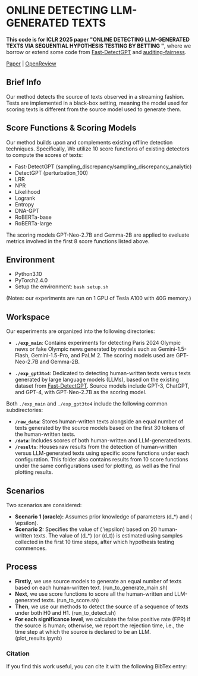 # ONLINE DETECTING LLM-GENERATED TEXTS
**This code is for ICLR 2025 paper "ONLINE DETECTING LLM-GENERATED TEXTS VIA SEQUENTIAL HYPOTHESIS TESTING BY BETTING "**, where we borrow or extend some code from [Fast-DetectGPT](https://github.com/baoguangsheng/fast-detect-gpt) and [auditing-fairness](https://github.com/bchugg/auditing-fairness).

[Paper](url) 
| [OpenReview](https://openreview.net/forum?id=Bpcgcr8E8Z)

## Brief Info
Our method detects the source of texts observed in a streaming fashion. Tests are implemented in a black-box setting, meaning the model used for scoring texts is different from the source model used to generate them.

## Score Functions & Scoring Models
Our method builds upon and complements existing offline detection techniques. Specifically, We utilize 10 score functions of existing detectors to compute the scores of texts:
* Fast-DetectGPT (sampling_discrepancy/sampling_discrepancy_analytic)
* DetectGPT (perturbation_100)
* LRR 
* NPR 
* Likelihood
* Logrank
* Entropy
* DNA-GPT
* RoBERTa-base
* RoBERTa-large

The scoring models GPT-Neo-2.7B and Gemma-2B are applied to eveluate metrics involved in the first 8 score functions listed above.

## Environment
* Python3.10
* PyTorch2.4.0
* Setup the environment:
  ```bash setup.sh```
  
(Notes: our experiments are run on 1 GPU of Tesla A100 with 40G memory.)

## Workspace
Our experiments are organized into the following directories:
- **`./exp_main`**: Contains experiments for detecting Paris 2024 Olympic news or fake Olympic news generated by models such as Gemini-1.5-Flash, Gemini-1.5-Pro, and PaLM 2. The scoring models used are GPT-Neo-2.7B and Gemma-2B.

- **`./exp_gpt3to4`**: Dedicated to detecting human-written texts versus texts generated by large language models (LLMs), based on the existing dataset from [Fast-DetectGPT](https://github.com/baoguangsheng/fast-detect-gpt). Source models include GPT-3, ChatGPT, and GPT-4, with GPT-Neo-2.7B as the scoring model.

Both `./exp_main` and `./exp_gpt3to4` include the following common subdirectories:
- **`/raw_data`**: Stores human-written texts alongside an equal number of texts generated by the source models based on the first 30 tokens of the human-written texts.
- **`/data`**: Includes scores of both human-written and LLM-generated texts.
- **`/results`**: Houses raw results from the detection of human-written versus LLM-generated texts using specific score functions under each configuration. This folder also contains results from 10 score functions under the same configurations used for plotting, as well as the final plotting results.
  
## Scenarios
Two scenarios are considered:
* **Scenario 1 (oracle):** Assumes prior knowledge of parameters \(d_*\) and \( \epsilon\).
* **Scenario 2:** Specifies the value of \( \epsilon\) based on 20 human-written texts. The value of \(d_*\) (or \(d_t\)) is estimated using samples collected in the first 10 time steps, after which hypothesis testing commences.

## Process
* **Firstly**, we use source models to generate an equal number of texts based on each human-written text. (run_to_generate_main.sh)
* **Next**, we use score functions to score all the human-written and LLM-generated texts. (run_to_score.sh)
* **Then**, we use our methods to detect the source of a sequence of texts under both H0 and H1. (run_to_detect.sh)
* **For each significance level**, we calculate the false positive rate (FPR) if the source is human; otherwise, we report the rejection time, i.e., the time step at which the source is declared to be an LLM. (plot_results.ipynb)


### Citation
If you find this work useful, you can cite it with the following BibTex entry:

   
